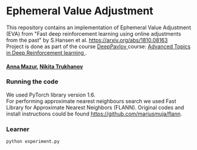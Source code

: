 # Ephemeral Value Adjustment

This repository contains an implementation of Ephemeral Value Adjustment (EVA) from "Fast deep reinforcement learning using online adjustments from the past" by S.Hansen et al. https://arxiv.org/abs/1810.08163 </br>
Project is done as part of the course <a href="http://deeppavlov.ai">DeepPavlov </a> course: <a href="http://deeppavlov.ai/rl_course_2020"> Advanced Topics in Deep Reinforcement learning </a>. 

#### <a href="https://github.com/amfolity/">Anna Mazur</a>, <a href="https://github.com/darthrevenge">Nikita Trukhanov</a>

### Running the code
We used PyTorch library version 1.6.</br>
For performing approximate nearest neighbours search we used Fast Library for Approximate Nearest Neighbors (FLANN).
Original codes and install instructions could be found https://github.com/mariusmuja/flann.

### Learner

```sh
python experiment.py
```
